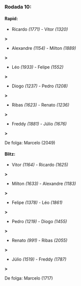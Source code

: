 ### Rodada 10:

#### Rapid:

* Ricardo *(1771)*     -     Vitor *(1320)*

 **>** 
* Alexandre *(1154)*     -     Milton *(1889)*

 **>** 
* Léo *(1933)*     -     Felipe *(1552)*

 **>** 
* Diogo *(1237)*     -     Pedro *(1208)*

 **>** 
* Ribas *(1623)*     -     Renato *(1236)*

 **>** 
* Freddy *(1881)*     -     Júlio *(1676)*

 **>** 

De folga: Marcelo (2049)

#### Blitz:

* Vitor *(1164)*     -     Ricardo *(1625)*

 **>** 
* Milton *(1633)*     -     Alexandre *(1183)*

 **>** 
* Felipe *(1378)*     -     Léo *(1861)*

 **>** 
* Pedro *(1219)*     -     Diogo *(1455)*

 **>** 
* Renato *(991)*     -     Ribas *(2055)*

 **>** 
* Júlio *(1519)*     -     Freddy *(1787)*

 **>** 

De folga: Marcelo (1717)

